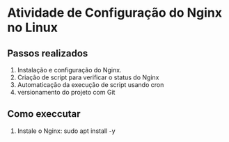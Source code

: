# Atividade de Configuração do Nginx no Linux 

## Passos realizados 

1. Instalação e configuração do Nginx.
2. Criação de script para verificar o status do Nginx
3. Automaticação da execução de script usando cron
4. versionamento do projeto com Git

## Como execcutar 
1. Instale o Nginx:
   sudo apt install -y
